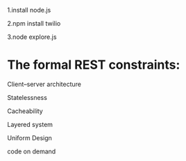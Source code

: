 1.install node.js 

2.npm install twilio

3.node explore.js
 # The formal REST constraints:
 Client–server architecture
 
 Statelessness
 
 Cacheability
 
 Layered system
 
 Uniform Design
 
 code on demand
